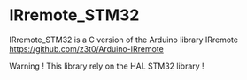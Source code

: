 # IRremote_STM32

IRremote_STM32 is a C version of the Arduino library IRremote
https://github.com/z3t0/Arduino-IRremote

Warning ! This library rely on the HAL STM32 library !
